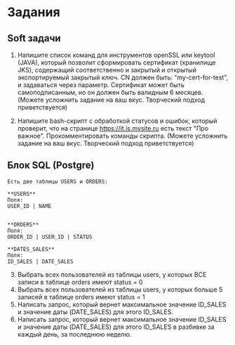 # Задания

## Soft задачи

1. Напишите список команд для инструментов openSSL или keytool (JAVA), который позволит сформировать сертификат (хранилище JKS), содержащий соответственно и закрытый и открытый экспортируемый закрытый ключ. CN должен быть: "my-cert-for-test", и задаваться через параметр. Сертификат может быть самоподписанным, но он должен быть валидным 6 месяцев. (Можете усложнить задание на ваш вкус. Творческий подход приветствуется)

2. Напишите bash-скрипт с обработкой статусов и ошибок, который проверит, что на странице https://it.is.mysite.ru есть текст "Про важное". Прокомментировать команды скрипта. (Можете усложнить задание на ваш вкус. Творческий подход приветствуется)


## Блок SQL (Postgre)

```
Есть две таблицы USERS и ORDERS:

**USERS**
Поля:
USER_ID | NAME


**ORDERS**
Поля:
ORDER_ID | USER_ID | STATUS

**DATES_SALES**
Поля:
ID_SALES | DATE_SALES

```

3. Выбрать всех пользователей из таблицы users, у которых ВСЕ записи в таблице orders имеют status = 0
4. Выбрать всех пользователей из таблицы users, у которых больше 5 записей в таблице orders имеют status = 1
5. Написать запрос, который вернет максимальное значение ID_SALES и значение даты (DATE_SALES) для этого ID_SALES.
6. Написать запрос, который вернет максимальное значение ID_SALES и значение даты (DATE_SALES) для этого ID_SALES в разбивке за каждый день, за последнюю неделю.

